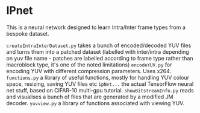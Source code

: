 # IPnet

This is a neural network designed to learn Intra/Inter frame types from a bespoke dataset.

`createIntraInterDataset.py` takes a bunch of encoded/decoded YUV files and turns them into a patched dataset (labelled with inter/intra depending on yuv file name - patches are labelled according to frame type rather than macroblock type, it's one of the noted limitations)
`encodeYUV.py` for encoding YUV with different compression parameters. Uses x264.
`functions.py` a library of useful functions, mostly for handling YUV colour space, resizing, saving YUV files etc
`ipNet...` the actual TensorFlow neural net stuff, based on CIFAR-10 multi-gpu tutorial.
`showBitstreamInfo.py` reads and visualises a bunch of files that are generated by a modified JM decoder.
`yuvview.py` a library of functions associated with viewing YUV.
